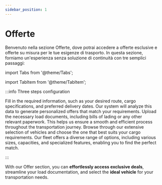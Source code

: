 ```yaml
---
sidebar_position: 1
---
```


# Offerte

Benvenuto nella sezione Offerte, dove potrai accedere a offerte esclusive e offerte su misura per le tue esigenze di trasporto. In questa sezione, forniamo un'esperienza senza soluzione di continuità con tre semplici passaggi:


import Tabs from '@theme/Tabs';

import TabItem from '@theme/TabItem';

:::info Three steps configuration

<Tabs>
  <TabItem value="Step 1: Offer Data" label="Step 1: Offer Data">Fill in the required information, such as your desired route, cargo specifications, and preferred delivery dates. Our system will analyze this data to generate personalized offers that match your requirements.</TabItem>
  <TabItem value="Step 2: Load Document" label="Step 2: Load Document">Upload the necessary load documents, including bills of lading or any other relevant paperwork. This helps us ensure a smooth and efficient process throughout the transportation journey.</TabItem>
  <TabItem value="Step 3: Vehicle Selection" label="Step 3: Vehicle Selection">Browse through our extensive selection of vehicles and choose the one that best suits your cargo requirements. Our fleet offers a diverse range of options, including various sizes, capacities, and specialized features, enabling you to find the perfect match.</TabItem>
  
</Tabs>

:::

With our Offer section, you can **effortlessly access exclusive deals**, streamline your load documentation, and select the **ideal vehicle** for your transportation needs.